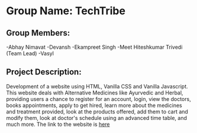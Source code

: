 # Group Name: TechTribe

## Group Members:
-Abhay Nimavat
-Devansh
-Ekampreet Singh 
-Meet Hiteshkumar Trivedi (Team Lead)
-Vasyl

## Project Description:
Development of a website using HTML, Vanilla CSS and Vanilla Javascript. This website deals with Alternative Medicines like Ayurvedic and Herbal, providing users a chance to register for an account, login, view the doctors, books appointments, apply to get hired, learn more about the medicines and treatment provided, look at the products offered, add them to cart and modify them, look at doctor's schedule using an advanced time table, and much more. The link to the website is [here](https://2022-summer-itc-5103-01b.github.io/final-project-techtribefinal/Home.html)